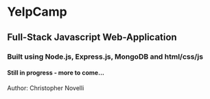 # YelpCamp

## Full-Stack Javascript Web-Application

### Built using Node.js, Express.js, MongoDB and html/css/js

#### Still in progress - more to come...


Author: Christopher Novelli 
